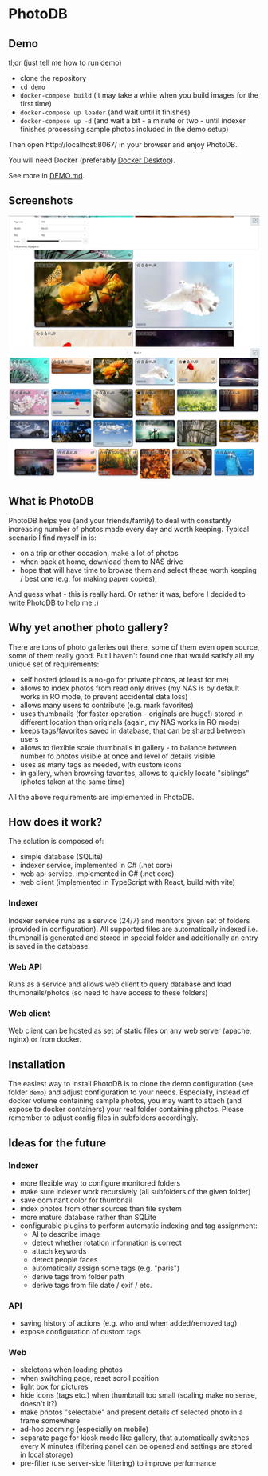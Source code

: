 # PhotoDB

## Demo

tl;dr (just tell me how to run demo)

- clone the repository
- `cd demo`
- `docker-compose build` (it may take a while when you build images for the first time)
- `docker-compose up loader` (and wait until it finishes)
- `docker-compose up -d` (and wait a bit - a minute or two - until indexer finishes processing sample photos included in the demo setup)

Then open http://localhost:8067/ in your browser and enjoy PhotoDB.

You will need Docker (preferably [Docker Desktop](https://www.docker.com/products/docker-desktop/)).

See more in [DEMO.md](demo/DEMO.md).

## Screenshots

![PhotoDB - screenshot 1](doc/PhotoDB-screenshot1.png?raw=true "PhotoDB")
![PhotoDB - screenshot 2](doc/PhotoDB-screenshot2.png?raw=true "PhotoDB")

## What is PhotoDB

PhotoDB helps you (and your friends/family) to deal with constantly increasing number of photos made every day and worth keeping.
Typical scenario I find myself in is:

- on a trip or other occasion, make a lot of photos
- when back at home, download them to NAS drive
- hope that will have time to browse them and select these worth keeping / best one (e.g. for making paper copies),

And guess what - this is really hard. Or rather it was, before I decided to write PhotoDB to help me :)

## Why yet another photo gallery?

There are tons of photo galleries out there, some of them even open source, some of them really good.
But I haven't found one that would satisfy all my unique set of requirements:

- self hosted (cloud is a no-go for private photos, at least for me)
- allows to index photos from read only drives (my NAS is by default works in RO mode, to prevent accidental data loss)
- allows many users to contribute (e.g. mark favorites)
- uses thumbnails (for faster operation - originals are huge!) stored in different location than originals (again, my NAS works in RO mode)
- keeps tags/favorites saved in database, that can be shared between users
- allows to flexible scale thumbnails in gallery - to balance between number fo photos visible at once and level of details visible
- uses as many tags as needed, with custom icons
- in gallery, when browsing favorites, allows to quickly locate "siblings" (photos taken at the same time)

All the above requirements are implemented in PhotoDB.

## How does it work?

The solution is composed of:

- simple database (SQLite)
- indexer service, implemented in C# (.net core)
- web api service, implemented in C# (.net core)
- web client (implemented in TypeScript with React, build with vite)

### Indexer

Indexer service runs as a service (24/7) and monitors given set of folders (provided in configuration).
All supported files are automatically indexed i.e. thumbnail is generated and stored in special folder and additionally an entry is saved in the database.

### Web API

Runs as a service and allows web client to query database and load thumbnails/photos (so need to have access to these folders)

### Web client

Web client can be hosted as set of static files on any web server (apache, nginx) or from docker.

## Installation

The easiest way to install PhotoDB is to clone the demo configuration (see folder `demo`) and adjust configuration to your needs. Especially, instead of docker volume containing sample photos, you may want to attach (and expose to docker containers) your real folder containing photos. Please remember to adjust config files in subfolders accordingly.

## Ideas for the future

### Indexer

- more flexible way to configure monitored folders
- make sure indexer work recursively (all subfolders of the given folder)
- save dominant color for thumbnail
- index photos from other sources than file system
- more mature database rather than SQLite
- configurable plugins to perform automatic indexing and tag assignment:
  - AI to describe image
  - detect whether rotation information is correct
  - attach keywords
  - detect people faces
  - automatically assign some tags (e.g. "paris")
  - derive tags from folder path
  - derive tags from file date / exif / etc.

### API

- saving history of actions (e.g. who and when added/removed tag)
- expose configuration of custom tags

### Web

- skeletons when loading photos
- when switching page, reset scroll position
- light box for pictures
- hide icons (tags etc.) when thumbnail too small (scaling make no sense, doesn't it?)
- make photos "selectable" and present details of selected photo in a frame somewhere
- ad-hoc zooming (especially on mobile)
- separate page for kiosk mode like gallery, that automatically switches every X minutes
  (filtering panel can be opened and settings are stored in local storage)
- pre-filter (use server-side filtering) to improve performance
